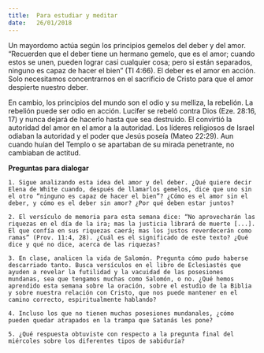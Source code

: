 ```yaml
---
title:  Para estudiar y meditar
date:   26/01/2018
---
```


Un mayordomo actúa según los principios gemelos del deber y del amor. “Recuerden que el deber tiene un hermano gemelo, que es el amor; cuando estos se unen, pueden lograr casi cualquier cosa; pero si están separados, ninguno es capaz de hacer el bien” (TI 4:66). El deber es el amor en acción. Solo necesitamos concentrarnos en el sacrificio de Cristo para que el amor despierte nuestro deber. 

En cambio, los principios del mundo son el odio y su melliza, la rebelión. La rebelión puede ser odio en acción. Lucifer se rebeló contra Dios (Eze. 28:16, 17) y nunca dejará de hacerlo hasta que sea destruido. El convirtió la autoridad del amor en el amor a la autoridad. Los líderes religiosos de Israel odiaban la autoridad y el poder que Jesús poseía (Mateo 22:29). Aun cuando huían del Templo o se apartaban de su mirada penetrante, no cambiaban de actitud. 

**Preguntas para dialogar**

`1. Sigue analizando esta idea del amor y del deber. ¿Qué quiere decir Elena de White cuando, después de llamarlos gemelos, dice que uno sin el otro “ninguno es capaz de hacer el bien”? ¿Cómo es el amor sin el deber, y cómo es el deber sin amor? ¿Por qué deben estar juntos?`

`2. El versículo de memoria para esta semana dice: “No aprovecharán las riquezas en el día de la ira; mas la justicia librará de muerte [...]. El que confía en sus riquezas caerá; mas los justos reverdecerán como ramas” (Prov. 11:4, 28). ¿Cuál es el significado de este texto? ¿Qué dice y qué no dice, acerca de las riquezas?`

`3. En clase, analicen la vida de Salomón. Pregunta cómo pudo haberse descarriado tanto. Busca versículos en el libro de Eclesiastés que ayuden a revelar la futilidad y la vacuidad de las posesiones mundanas, sea que tengamos muchas como Salomón, o no. ¿Qué hemos aprendido esta semana sobre la oración, sobre el estudio de la Biblia y sobre nuestra relación con Cristo, que nos puede mantener en el camino correcto, espiritualmente hablando?`

`4. Incluso los que no tienen muchas posesiones mundanales, ¿cómo pueden quedar atrapados en la trampa que Satanás les pone?`

`5. ¿Qué respuesta obtuviste con respecto a la pregunta final del miércoles sobre los diferentes tipos de sabiduría?`